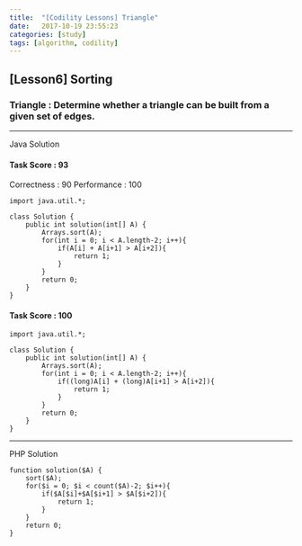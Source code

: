 ```yaml
---
title:  "[Codility Lessons] Triangle"
date:   2017-10-19 23:55:23
categories: [study]
tags: [algorithm, codility]
---
```

## [Lesson6] Sorting  
### Triangle : Determine whether a triangle can be built from a given set of edges.  
---
Java Solution

#### Task Score : 93
Correctness : 90 	Performance : 100
```
import java.util.*;

class Solution {
    public int solution(int[] A) {
        Arrays.sort(A);
        for(int i = 0; i < A.length-2; i++){
            if(A[i] + A[i+1] > A[i+2]){
                return 1;
            }     
        }
        return 0;
    }
}
```
#### Task Score : 100  
```
import java.util.*;

class Solution {
    public int solution(int[] A) {
        Arrays.sort(A);
        for(int i = 0; i < A.length-2; i++){
            if((long)A[i] + (long)A[i+1] > A[i+2]){
                return 1;
            }     
        }
        return 0;
    }
}
```
---
PHP Solution
```
function solution($A) {
    sort($A);
    for($i = 0; $i < count($A)-2; $i++){
        if($A[$i]+$A[$i+1] > $A[$i+2]){
            return 1;       
        }  
    }
    return 0;
}
```
